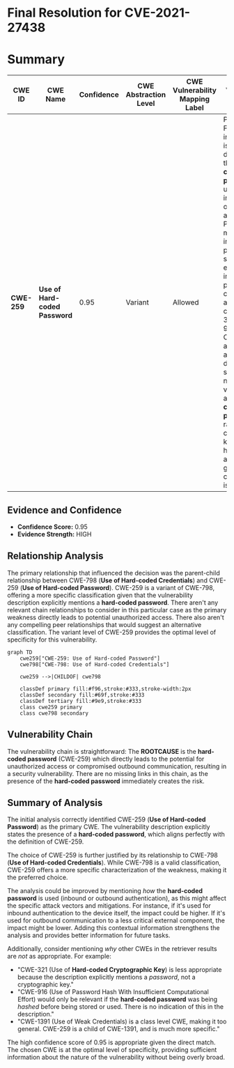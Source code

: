 # Final Resolution for CVE-2021-27438

# Summary
| CWE ID | CWE Name | Confidence | CWE Abstraction Level | CWE Vulnerability Mapping Label | CWE-Vulnerability Mapping Notes |
|---|---|---|---|---|---|
| **CWE-259** | **Use of Hard-coded Password** | 0.95 | Variant | Allowed | Primary CWE. Further investigation is needed to determine if the **hard-coded password** is used for inbound or outbound authentication. Potential mitigations include storing passwords securely, enforcing initial password changes, and access control checks. CWE-321, CWE-916, and CWE-1391 are less appropriate due to the specific nature of the vulnerability as a **hard-coded password**, rather than a cryptographic key, a weak hashing algorithm, or a general weak credential issue. |

## Evidence and Confidence

*   **Confidence Score:** 0.95
*   **Evidence Strength:** HIGH

## Relationship Analysis
The primary relationship that influenced the decision was the parent-child relationship between CWE-798 (**Use of Hard-coded Credentials**) and CWE-259 (**Use of Hard-coded Password**). CWE-259 is a variant of CWE-798, offering a more specific classification given that the vulnerability description explicitly mentions a **hard-coded password**. There aren't any relevant chain relationships to consider in this particular case as the primary weakness directly leads to potential unauthorized access. There also aren't any compelling peer relationships that would suggest an alternative classification. The variant level of CWE-259 provides the optimal level of specificity for this vulnerability.

```mermaid
graph TD
    cwe259["CWE-259: Use of Hard-coded Password"]
    cwe798["CWE-798: Use of Hard-coded Credentials"]
    
    cwe259 -->|CHILDOF| cwe798
    
    classDef primary fill:#f96,stroke:#333,stroke-width:2px
    classDef secondary fill:#69f,stroke:#333
    classDef tertiary fill:#9e9,stroke:#333
    class cwe259 primary
    class cwe798 secondary
```

## Vulnerability Chain
The vulnerability chain is straightforward: The **ROOTCAUSE** is the **hard-coded password** (CWE-259) which directly leads to the potential for unauthorized access or compromised outbound communication, resulting in a security vulnerability. There are no missing links in this chain, as the presence of the **hard-coded password** immediately creates the risk.

## Summary of Analysis
The initial analysis correctly identified CWE-259 (**Use of Hard-coded Password**) as the primary CWE. The vulnerability description explicitly states the presence of a **hard-coded password**, which aligns perfectly with the definition of CWE-259.

The choice of CWE-259 is further justified by its relationship to CWE-798 (**Use of Hard-coded Credentials**). While CWE-798 is a valid classification, CWE-259 offers a more specific characterization of the weakness, making it the preferred choice.

The analysis could be improved by mentioning *how* the **hard-coded password** is used (inbound or outbound authentication), as this might affect the specific attack vectors and mitigations. For instance, if it's used for inbound authentication to the device itself, the impact could be higher. If it's used for outbound communication to a less critical external component, the impact might be lower. Adding this contextual information strengthens the analysis and provides better information for future tasks.

Additionally, consider mentioning *why* other CWEs in the retriever results are *not* as appropriate. For example:
*   "CWE-321 (Use of **Hard-coded Cryptographic Key**) is less appropriate because the description explicitly mentions a *password*, not a cryptographic key."
*   "CWE-916 (Use of Password Hash With Insufficient Computational Effort) would only be relevant if the **hard-coded password** was being *hashed* before being stored or used. There is no indication of this in the description."
*   "CWE-1391 (Use of Weak Credentials) is a class level CWE, making it too general. CWE-259 is a child of CWE-1391, and is much more specific."

The high confidence score of 0.95 is appropriate given the direct match. The chosen CWE is at the optimal level of specificity, providing sufficient information about the nature of the vulnerability without being overly broad.